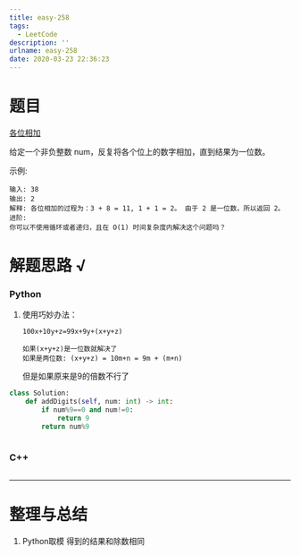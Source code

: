 ```yaml
---
title: easy-258
tags:
  - LeetCode
description: ''
urlname: easy-258
date: 2020-03-23 22:36:23
---
```


# 题目

[各位相加](https://leetcode-cn.com/problems/add-digits/)

给定一个非负整数 num，反复将各个位上的数字相加，直到结果为一位数。

示例:

```
输入: 38
输出: 2 
解释: 各位相加的过程为：3 + 8 = 11, 1 + 1 = 2。 由于 2 是一位数，所以返回 2。
进阶:
你可以不使用循环或者递归，且在 O(1) 时间复杂度内解决这个问题吗？
```

# 解题思路 √

### Python

1. 使用巧妙办法：

   ```
   100x+10y+z=99x+9y+(x+y+z)
   
   如果(x+y+z)是一位数就解决了
   如果是两位数: (x+y+z) = 10m+n = 9m + (m+n)
   ```

   但是如果原来是9的倍数不行了

```python
class Solution:
    def addDigits(self, num: int) -> int:
        if num%9==0 and num!=0:
            return 9
        return num%9
```


```python

```



### C++

```cpp

```

---



# 整理与总结

1. Python取模 得到的结果和除数相同

